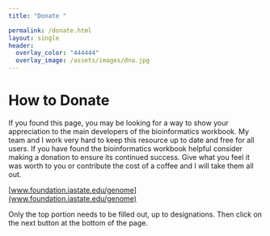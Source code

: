 ```yaml
---
title: "Donate "

permalink: /donate.html
layout: single
header:
  overlay_color: "444444"
  overlay_image: /assets/images/dna.jpg
---
```


# How to Donate

If you found this page, you may be looking for a way to show your appreciation to the main developers of the bioinformatics workbook. My team and I work very hard to keep this resource up to date and free for all users.  If you have found the bioinformatics workbook helpful consider making a donation to ensure its continued success.   Give what you feel it was worth to you or contribute the cost of a coffee and I will take them all out.

[www.foundation.iastate.edu/genome](www.foundation.iastate.edu/genome)

Only the top portion needs to be filled out, up to designations.  Then click on the next button at the bottom of the page. 
